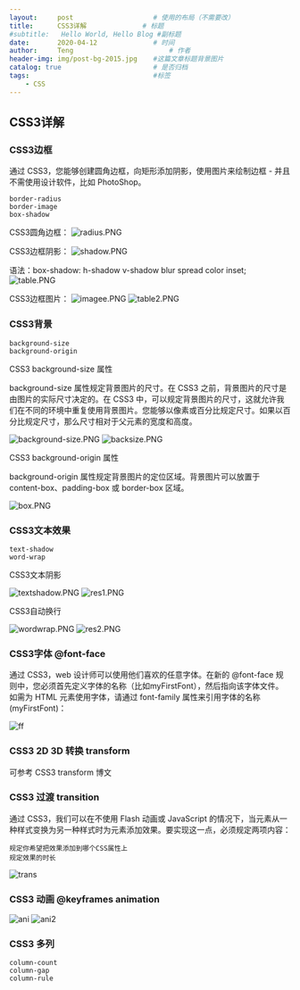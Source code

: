 ```yaml
---
layout:     post   				    # 使用的布局（不需要改）
title:      CSS3详解				# 标题 
#subtitle:   Hello World, Hello Blog #副标题
date:       2020-04-12				# 时间
author:     Teng 						# 作者
header-img: img/post-bg-2015.jpg 	#这篇文章标题背景图片
catalog: true 						# 是否归档
tags:								#标签
    - CSS
---
```

## CSS3详解
### CSS3边框
通过 CSS3，您能够创建圆角边框，向矩形添加阴影，使用图片来绘制边框 - 并且不需使用设计软件，比如 PhotoShop。
    
    border-radius
    border-image
    box-shadow

CSS3圆角边框：
![radius.PNG](https://i.loli.net/2020/04/12/frgPCADSyQFEoRI.png)

CSS3边框阴影：
![shadow.PNG](https://i.loli.net/2020/04/12/mARCPlonuXvqVE2.png)

语法：box-shadow: h-shadow v-shadow blur spread color inset;
![table.PNG](https://i.loli.net/2020/04/12/blB3jvcEsNPK5xA.png)

CSS3边框图片：
![imagee.PNG](https://i.loli.net/2020/04/12/dXuamONUltVcpy9.png)
![table2.PNG](https://i.loli.net/2020/04/12/qP4gjmHZAIdtDcJ.png)

### CSS3背景

    background-size
    background-origin

CSS3 background-size 属性

background-size 属性规定背景图片的尺寸。在 CSS3 之前，背景图片的尺寸是由图片的实际尺寸决定的。在 CSS3 中，可以规定背景图片的尺寸，这就允许我们在不同的环境中重复使用背景图片。您能够以像素或百分比规定尺寸。如果以百分比规定尺寸，那么尺寸相对于父元素的宽度和高度。

![background-size.PNG](../img/background-size.PNG)
![backsize.PNG](../img/backsize.PNG)

CSS3 background-origin 属性

background-origin 属性规定背景图片的定位区域。背景图片可以放置于 content-box、padding-box 或 border-box 区域。

![box.PNG](../img/box.PNG)

### CSS3文本效果

    text-shadow
    word-wrap

CSS3文本阴影

![textshadow.PNG](../img/textshadow.PNG)
![res1.PNG](../img/res1.PNG)

CSS3自动换行

![wordwrap.PNG](../img/wordwrap.PNG)
![res2.PNG](../img/res2.PNG)

### CSS3字体 @font-face
通过 CSS3，web 设计师可以使用他们喜欢的任意字体。在新的 @font-face 规则中，您必须首先定义字体的名称（比如myFirstFont），然后指向该字体文件。如需为 HTML 元素使用字体，请通过 font-family 属性来引用字体的名称 (myFirstFont)：

![ff](../img/fontface.png)

### CSS3 2D 3D 转换 transform
可参考 CSS3 transform 博文

### CSS3 过渡 transition
通过 CSS3，我们可以在不使用 Flash 动画或 JavaScript 的情况下，当元素从一种样式变换为另一种样式时为元素添加效果。要实现这一点，必须规定两项内容：

    规定你希望把效果添加到哪个CSS属性上
    规定效果的时长
![trans](../img/trans.png)

### CSS3 动画 @keyframes animation
![ani](../img/animation.png)
![ani2](../img/animation2.png)

### CSS3 多列
    column-count
    column-gap
    column-rule



